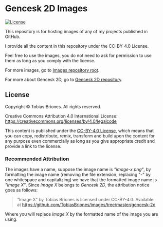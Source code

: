 # Gencesk 2D Images
[![License](https://img.shields.io/github/license/TobiasBriones/images)](https://github.com/TobiasBriones/images/blob/master/LICENSE)

This repository is for hosting images of any of my projects published in GitHub.

I provide all the content in this repository under the CC-BY-4.0 License.

Feel free to use the images, you do not need to ask for permission to use them as long as you comply with the license.

For more images, go to [Images repository root](https://github.com/TobiasBriones/images).

For more about Gencesk 2D, go to [Gencesk 2D repository](https://github.com/TobiasBriones/gencesk-2d).

## License
Copyright © Tobias Briones. All rights reserved.

Creative Commons Attribution 4.0 International License: https://creativecommons.org/licenses/by/4.0/legalcode

This content is published under the [CC-BY-4.0 License](https://creativecommons.org/licenses/by/4.0/), which means that you can copy, redistribute, remix, transform and build upon the content for any purpose even commercially as long as you give appropriate credit and provide a link to the license.

### Recommended Attribution
The images have a name, suppose the image name is *"image-x.png"*, by formatting the image name (removing the file extension, replacing "-" by one whitespace and capitalizing) we have that the formatted image name is *"Image X"*. Since *Image X* belongs to *Gencesk 2D*, the attribution notice goes as follows:

> "Image X" by Tobias Briones is licensed under CC-BY-4.0. Available at
> https://github.com/TobiasBriones/images/tree/master/gencesk-2d

Where you will replace *Image X* by the formatted name of the image you are using.
